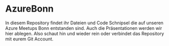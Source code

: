 # AzureBonn
In diesem Repository findet ihr Dateien und Code Schnipsel die auf unseren Azure Meetups Bonn entstanden sind. 
Auch die Präsentationen werden wir hier ablegen. Also schaut hin und wieder rein oder verbindet das Repository mit eurem Git Account. 

